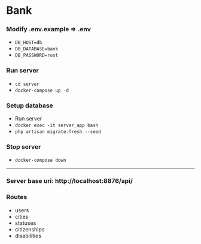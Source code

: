 # Bank

### Modify .env.example => .env
- `DB_HOST=db`
- `DB_DATABASE=bank`
- `DB_PASSWORD=root`

### Run server
- `cd server`
- `docker-compose up -d`

### Setup database
- Run server
- `docker exec -it server_app bash`
- `php artisan migrate:fresh --seed`

### Stop server 
- `docker-compose down`

----

### Server base uri: http://localhost:8876/api/
### Routes
- users 
- cities
- statuses
- citizenships
- disabilities
